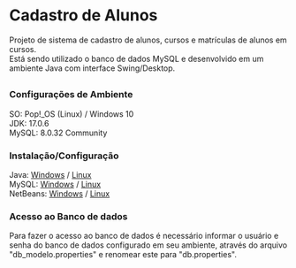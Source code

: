 # Cadastro de Alunos
Projeto de sistema de cadastro de alunos, cursos e matrículas de alunos em cursos.<br>
Está sendo utilizado o banco de dados MySQL e desenvolvido em um ambiente Java com interface Swing/Desktop.

##
### Configurações de Ambiente
SO: Pop!_OS (Linux) / Windows 10<br>
JDK: 17.0.6<br>
MySQL: 8.0.32 Community

### Instalação/Configuração
Java: <a href="https://www.youtube.com/watch?v=QekeJBShCy4" target="_blank">Windows</a> / <a href="https://www.youtube.com/watch?v=Kn87QF1mEcY" target="_blank">Linux</a><br>
MySQL: <a href="https://www.youtube.com/watch?v=DKMrVxtJyUk" target="_blank">Windows</a> / <a href="https://youtu.be/CBK7c1xp-zI" target="_blank">Linux</a><br>
NetBeans: <a href="https://www.youtube.com/watch?v=dmnerOpFj1E" target="_blank">Windows</a> / <a href="https://www.youtube.com/watch?v=SiPJcbrW9K8" target="_blank">Linux</a>

### Acesso ao Banco de dados
Para fazer o acesso ao banco de dados é necessário informar o usuário e senha do banco de dados configurado em seu ambiente, através do arquivo "db_modelo.properties" e renomear este para "db.properties".